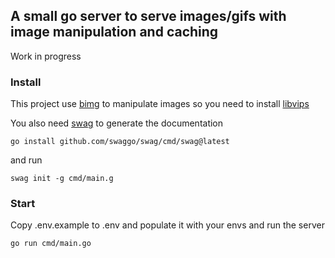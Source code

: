 ## A small go server to serve images/gifs with image manipulation and caching

Work in progress

### Install

This project use [bimg](https://github.com/h2non/bimg) to manipulate images so you need to install [libvips](https://libvips.github.io/libvips/install.html)

You also need [swag]() to generate the documentation

```
go install github.com/swaggo/swag/cmd/swag@latest
```

and run

```
swag init -g cmd/main.g
```

### Start

Copy .env.example to .env and populate it with your envs and run the server

```
go run cmd/main.go
```
